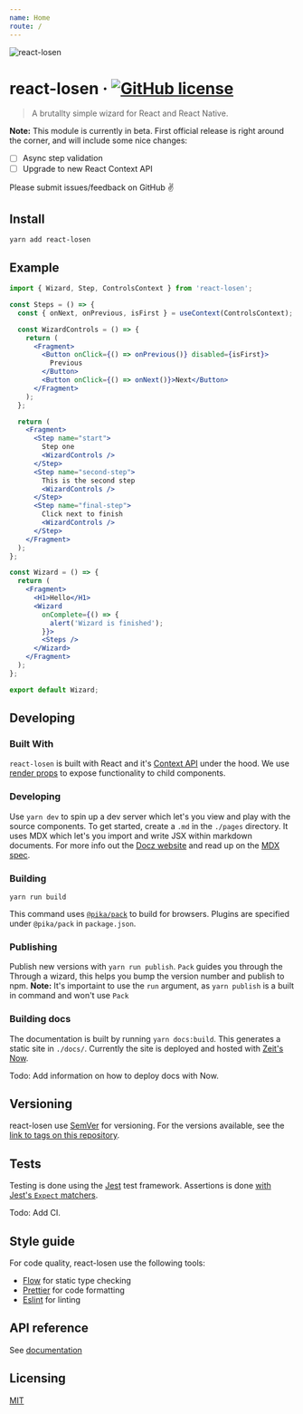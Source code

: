 ```yaml
---
name: Home
route: /
---
```


![react-losen](https://user-images.githubusercontent.com/2470775/39097362-8093ab6e-465b-11e8-845e-b21b893d6091.png)

# react-losen &middot; [![GitHub license](https://img.shields.io/badge/license-MIT-blue.svg?style=flat-square)](https://github.com/otovo/react-losen/blob/master/LICENSE)

> A brutallty simple wizard for React and React Native.

**Note:** This module is currently in beta. First official release is right around the corner, and will include some nice changes:

  - [ ] Async step validation
  - [ ] Upgrade to new React Context API

Please submit issues/feedback on GitHub ✌️

## Install

```shell
yarn add react-losen
```

## Example

```jsx
import { Wizard, Step, ControlsContext } from 'react-losen';

const Steps = () => {
  const { onNext, onPrevious, isFirst } = useContext(ControlsContext);

  const WizardControls = () => {
    return (
      <Fragment>
        <Button onClick={() => onPrevious()} disabled={isFirst}>
          Previous
        </Button>
        <Button onClick={() => onNext()}>Next</Button>
      </Fragment>
    );
  };

  return (
    <Fragment>
      <Step name="start">
        Step one
        <WizardControls />
      </Step>
      <Step name="second-step">
        This is the second step
        <WizardControls />
      </Step>
      <Step name="final-step">
        Click next to finish
        <WizardControls />
      </Step>
    </Fragment>
  );
};

const Wizard = () => {
  return (
    <Fragment>
      <H1>Hello</H1>
      <Wizard
        onComplete={() => {
          alert('Wizard is finished');
        }}>
        <Steps />
      </Wizard>
    </Fragment>
  );
};

export default Wizard;
```

## Developing

### Built With

`react-losen` is built with React and it's [Context API](https://reactjs.org/docs/context.html) under the hood. We use [render props](https://reactjs.org/docs/render-props.html) to expose functionality to child components.

### Developing

Use `yarn dev` to spin up a dev server which let's you view and play with the source components. To get started, create a `.md` in the `./pages` directory. It uses MDX which let's you import and write
JSX within markdown documents. For more info out the [Docz website](https://www.docz.site/) and read up on the [MDX spec](https://github.com/mdx-js/mdx/).

### Building

```
yarn run build
```

This command uses [`@pika/pack`](https://www.pikapkg.com/blog/introducing-pika-pack/) to build for browsers. Plugins are specified under `@pika/pack` in `package.json`.

### Publishing

Publish new versions with `yarn run publish`. `Pack` guides you through the Through a wizard, this helps you bump the version number and publish to npm. **Note:** It's importaint to use the `run` argument, as `yarn publish` is a built in command and won't use `Pack`

### Building docs

The documentation is built by running `yarn docs:build`. This generates a static site in `./docs/`. Currently the site is deployed and hosted with [Zeit's Now](https://zeit.co/blog/now-static).

Todo: Add information on how to deploy docs with Now.

## Versioning

react-losen use [SemVer](http://semver.org/) for versioning. For the versions available, see the [link to tags on this repository](/tags).

## Tests

Testing is done using the [Jest](https://facebook.github.io/jest/) test
framework. Assertions is done [with Jest's `Expect`
matchers](https://facebook.github.io/jest/docs/en/expect.html).

Todo: Add CI.

## Style guide

For code quality, react-losen use the following tools:

- [Flow](https://flow.org/) for static type checking
- [Prettier](https://prettier.io/) for code formatting
- [Eslint](https://eslint.org/) for linting

## API reference

See [documentation](https://docs-geycgwirqi.now.sh/)


## Licensing

[MIT](https://github.com/otovo/react-losen/blob/master/LICENSE)
